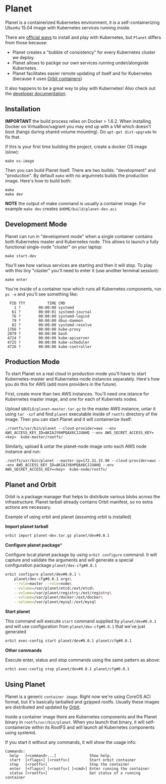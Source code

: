 # Planet

Planet is a containerized Kubernetes environment, it is a self-containerizing Ubuntu 15.04 image with
Kubernetes services running inside. 

There are [official ways](http://kubernetes.io/v1.0/docs/getting-started-guides/README.html) to install and 
play with Kubernetes, but `Planet` differs from those because:

* Planet creates a "bubble of consistency" for every Kubernetes cluster we deploy.
* Planet allows to packge our own services running under/alongside Kubernetes.
* Planet facilitates easier remote updating of itself and for Kubernetes (because it uses [Orbit containers](https://github.com/gravitational/orbit))

It also happens to be a great way to play with Kubernetes!
Also check out the [developer documentation](docs/README.md).

Installation
-------------

**IMPORTANT** the build process relies on Docker > 1.6.2. When installing Docker on Virtualbox/vagrant you may 
end up with a VM which doesn't boot (hangs during shared volume mounting). Do `apt-get dist-upgrade` to fix that.

If this is your first time building the project, create a docker OS image (slow):

```
make os-image
```

Then you can build Planet itself. There are two builds: "development" and "production".
By default `make` with no argumnets builds the production image. Here's how to build both:

```
make
make dev
```

**NOTE** the output of make command is usually a container image. For example `make dev` 
creates `$HOME/build/planet-dev.aci`

Development Mode
----------------
Planet can run in "development mode" when a single container contains both 
Kubernetes master and Kubernetes node. This allows to launch a fully functional 
single-node "cluster" on your laptop:

```
make start-dev
```

You'll see how various services are starting and then it will stop. To play with this tiny "cluster" you'll need
to enter it (use another terminal session):

```
make enter
```

You're inside of a container now which runs all Kubernetes components, run `ps -e` and you'll see something like:

```
  PID TTY          TIME CMD
    1 ?        00:00:00 systemd
   61 ?        00:00:01 systemd-journal
   76 ?        00:00:00 systemd-logind
   79 ?        00:00:00 dbus-daemon
   82 ?        00:00:00 systemd-resolve
 1766 ?        00:00:00 kube-proxy
 2879 ?        00:00:00 bash
 4724 ?        00:00:00 kube-apiserver
 4725 ?        00:00:00 kube-scheduler
 4726 ?        00:00:00 kube-controller
```

Production Mode
---------------

To start Planet on a real cloud in production mode you'll have to start Kubernetes-master and Kubernetes-node instances
separately. Here's how you do this for AWS (add more providers in the future).

First, create more than two AWS instances. You'll need one istance for Kubernetes master image, and one for each 
of Kubernets nodes.

Upload `$BUILD/planet-master.tar.gz` to the master AWS instance, untar it using `tar -xzf` and find `planet` executable
inside of `rootfs` directory of the image. Then you can start Planet and it will containerize itself:

```
./rootfs/usr/bin/planet --cloud-provider=aws --env AWS_ACCESS_KEY_ID=AKIAJY6HPQAX6CJJUAHQ --env AWS_SECRET_ACCESS_KEY=<key>  kube-master/rootfs/

```

Similarly, upload & untar the planet-node image onto each AWS node instance and run:

```
.rootfs/usr/bin/planet --master-ip=172.31.15.90 --cloud-provider=aws --env AWS_ACCESS_KEY_ID=AKIAJY6HPQAX6CJJUAHQ --env AWS_SECRET_ACCESS_KEY=<key>  kube-node/rootfs/
```

Planet and Orbit
----------------

Orbit is a package manager that helps to distribute various blobs across the infrastructure. Planet tarball already contains Orbit manifest, so no
extra actions are necessary.

Example of using orbit and planet (assuming orbit is installed)

**Import planet tarball**

```bash
orbit import planet-dev.tar.gz planet/dev#0.0.1
```

**Configure planet package***

Configure local planet package by using `orbit configure` command. It will capture and validate the arguments and
will generate a special configuration package `planet/dev-cfg#0.0.1`

```bash
orbit configure planet/dev#0.0.1 \
    planet/dev-cfg#0.0.1 args\
    --role=master --role=node\
    --volume=/var/planet/etcd:/ext/etcd\
    --volume=/var/planet/registry:/ext/registry\
    --volume=/var/planet/docker:/ext/docker\
    --volume=/var/planet/mysql:/ext/mysql
```

**Start planet**

This command will execute `start` command supplied by `planet/dev#0.0.1` and will use configuration from `planet/dev-cfg#0.0.1` that
we've just generated

```bash
orbit exec-config start planet/dev#0.0.1 planet/cfg#0.0.1
```

**Other commands**

Execute enter, status and stop commands using the same pattern as above:

```bash
orbit exec-config stop planet/dev#0.0.1 planet/cfg#0.0.1
```


Using Planet
------------

Planet is a generic `container image`. Right now we're using CoreOS ACI format, but it's basically
tarballed and gzipped rootfs. Usually these images are distributed and updated 
by [Orbit](https://github.com/gravitational/orbit).

Inside a container image there are Kubernetes components and the Planet binary in `rootfs/usr/bin/planet`.
When you launch that binary, it will self-containerize within its RootFS and will launch all Kubernetes
components using systemd.

If you start it without any commands, it will show the usage info:

```
Commands:
  help   [<command>...]               Show help.
  start  [<flags>] [<rootfs>]         Start orbit container
  stop   [<rootfs>]                   Stop the container
  enter  [<flags>] [<rootfs>] [<cmd>] Enter running the container
  status [<rootfs>]                   Get status of a running container
```
